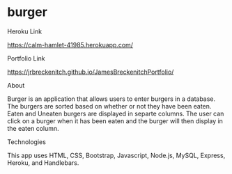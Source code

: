 # burger

Heroku Link

https://calm-hamlet-41985.herokuapp.com/

Portfolio Link

https://jrbreckenitch.github.io/JamesBreckenitchPortfolio/

About

Burger is an application that allows users to enter burgers in a database. The burgers are sorted based on whether or not they have been eaten. Eaten and Uneaten burgers are displayed in separte columns. The user can click on a burger when it has been eaten and the burger will then display in the eaten column.

Technologies

This app uses HTML, CSS, Bootstrap, Javascript, Node.js, MySQL, Express, Heroku, and Handlebars.
